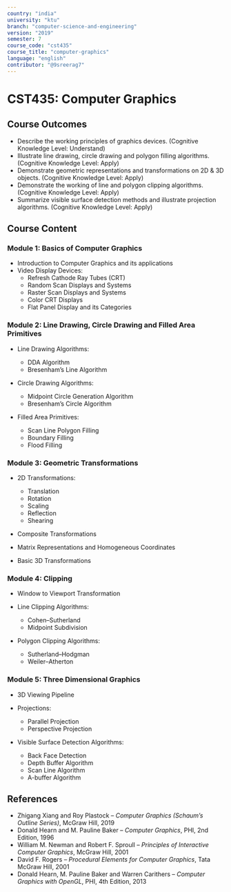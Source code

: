 ```yaml
---
country: "india"
university: "ktu"
branch: "computer-science-and-engineering"
version: "2019"
semester: 7
course_code: "cst435"
course_title: "computer-graphics"
language: "english"
contributor: "@9sreerag7"
---
```


# CST435: Computer Graphics

## Course Outcomes

* Describe the working principles of graphics devices. (Cognitive Knowledge Level: Understand)  
* Illustrate line drawing, circle drawing and polygon filling algorithms. (Cognitive Knowledge Level: Apply)  
* Demonstrate geometric representations and transformations on 2D & 3D objects. (Cognitive Knowledge Level: Apply)  
* Demonstrate the working of line and polygon clipping algorithms. (Cognitive Knowledge Level: Apply)  
* Summarize visible surface detection methods and illustrate projection algorithms. (Cognitive Knowledge Level: Apply)  

## Course Content

### Module 1: Basics of Computer Graphics

* Introduction to Computer Graphics and its applications  
* Video Display Devices:  
  - Refresh Cathode Ray Tubes (CRT)  
  - Random Scan Displays and Systems  
  - Raster Scan Displays and Systems  
  - Color CRT Displays  
  - Flat Panel Display and its Categories  

### Module 2: Line Drawing, Circle Drawing and Filled Area Primitives

* Line Drawing Algorithms:  
  - DDA Algorithm  
  - Bresenham’s Line Algorithm  

* Circle Drawing Algorithms:  
  - Midpoint Circle Generation Algorithm  
  - Bresenham’s Circle Algorithm  

* Filled Area Primitives:  
  - Scan Line Polygon Filling  
  - Boundary Filling  
  - Flood Filling  

### Module 3: Geometric Transformations

* 2D Transformations:  
  - Translation  
  - Rotation  
  - Scaling  
  - Reflection  
  - Shearing  

* Composite Transformations  
* Matrix Representations and Homogeneous Coordinates  
* Basic 3D Transformations  

### Module 4: Clipping

* Window to Viewport Transformation  
* Line Clipping Algorithms:  
  - Cohen–Sutherland  
  - Midpoint Subdivision  

* Polygon Clipping Algorithms:  
  - Sutherland–Hodgman  
  - Weiler–Atherton  

### Module 5: Three Dimensional Graphics

* 3D Viewing Pipeline  
* Projections:  
  - Parallel Projection  
  - Perspective Projection  

* Visible Surface Detection Algorithms:  
  - Back Face Detection  
  - Depth Buffer Algorithm  
  - Scan Line Algorithm  
  - A-buffer Algorithm  

## References

* Zhigang Xiang and Roy Plastock – *Computer Graphics (Schaum’s Outline Series)*, McGraw Hill, 2019  
* Donald Hearn and M. Pauline Baker – *Computer Graphics*, PHI, 2nd Edition, 1996  
* William M. Newman and Robert F. Sproull – *Principles of Interactive Computer Graphics*, McGraw Hill, 2001  
* David F. Rogers – *Procedural Elements for Computer Graphics*, Tata McGraw Hill, 2001  
* Donald Hearn, M. Pauline Baker and Warren Carithers – *Computer Graphics with OpenGL*, PHI, 4th Edition, 2013  
